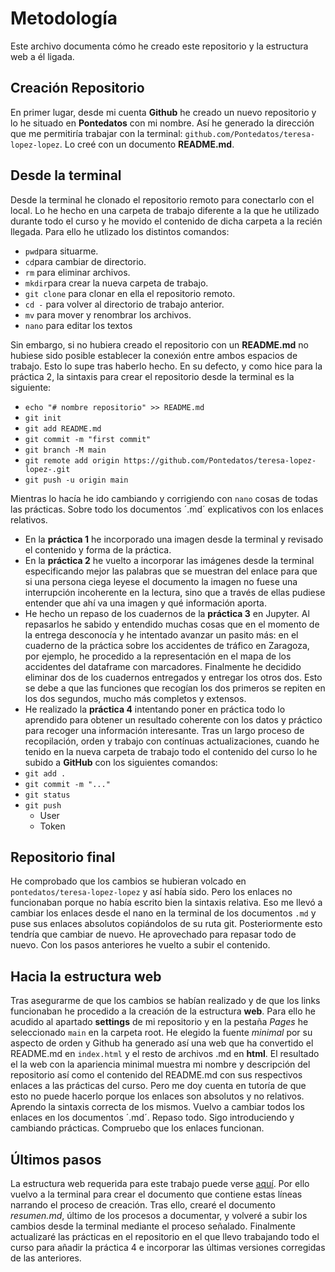# Metodología 
Este archivo documenta cómo he creado este repositorio y la estructura web a él ligada. 

## Creación Repositorio
En primer lugar, desde mi cuenta **Github** he creado un nuevo repositorio y lo he situado en **Pontedatos** con mi nombre. Así he generado la dirección que me permitiría trabajar con la terminal: `github.com/Pontedatos/teresa-lopez-lopez`. Lo creé con un documento **README.md**.

## Desde la terminal
Desde la terminal he clonado el repositorio remoto para conectarlo con el local. Lo he hecho en una carpeta de trabajo diferente a la que he utilizado durante todo el curso y he movido el contenido de dicha carpeta a la recién llegada. Para ello he utlizado los distintos comandos:

- `pwd`para situarme.
- `cd`para cambiar de directorio.
- `rm` para eliminar archivos.
- `mkdir`para crear la nueva carpeta de trabajo.
- `git clone` para clonar en ella el repositorio remoto.
- `cd -` para volver al directorio de trabajo anterior.
- `mv` para mover y renombrar los archivos.
- `nano` para editar los textos

Sin embargo, si no hubiera creado el repositorio con un **README.md** no hubiese sido posible establecer la conexión entre ambos espacios de trabajo. Esto lo supe tras haberlo hecho. En su defecto, y como hice para la práctica 2, la sintaxis para crear el repositorio desde la terminal es la siguiente:

- `echo "# nombre repositorio" >> README.md`
- `git init`
- `git add README.md`
- `git commit -m "first commit"`
- `git branch -M main`
- `git remote add origin https://github.com/Pontedatos/teresa-lopez-lopez-.git`
- `git push -u origin main`

Mientras lo hacía he ido cambiando y corrigiendo con `nano` cosas de todas las prácticas. Sobre todo los documentos ´.md´ explicativos con los enlaces relativos. 
- En la **práctica 1** he incorporado una imagen desde la terminal y revisado el contenido y forma de la práctica.
- En la **práctica 2** he vuelto a incorporar las imágenes desde la terminal especificando mejor las palabras que se muestran del enlace para que si una persona ciega leyese el documento la imagen no fuese una interrupción incoherente en la lectura, sino que a través de ellas pudiese entender que ahí va una imagen y qué información aporta.
- He hecho un repaso de los cuadernos de la **práctica 3** en Jupyter. Al repasarlos he sabido y entendido muchas cosas que en el momento de la entrega desconocía y he intentado avanzar un pasito más: en el cuaderno de la práctica sobre los accidentes de tráfico en Zaragoza, por ejemplo, he procedido a la representación en el mapa de los accidentes del dataframe con marcadores. Finalmente he decidido eliminar dos de los cuadernos entregados y entregar los otros dos. Esto se debe a que las funciones que recogían los dos primeros se repiten en los dos segundos, mucho más completos y extensos. 
- He realizado la **práctica 4** intentando poner en práctica todo lo aprendido para obtener un resultado coherente con los datos y práctico para recoger una información interesante.
Tras un largo proceso de recopilación, orden y trabajo con contínuas actualizaciones, cuando he tenido en la nueva carpeta de trabajo todo el contenido del curso lo he subido a **GitHub** con los siguientes comandos:
- `git add .` 
- `git commit -m "..."`
- `git status`
- `git push`
	- User
	- Token

## Repositorio final
He comprobado que los cambios se hubieran volcado en `pontedatos/teresa-lopez-lopez` y así había sido. Pero los enlaces no funcionaban porque no había escrito bien la sintaxis relativa. Eso me llevó a cambiar los enlaces desde el nano en la terminal de los documentos `.md` y puse sus enlaces absolutos copiándolos de su ruta git. Posteriormente esto tendría que cambiar de nuevo. He aprovechado para repasar todo de nuevo. Con los pasos anteriores he vuelto a subir el contenido. 

## Hacia la estructura web
Tras asegurarme de que los cambios se habían realizado y de que los links funcionaban he procedido a la creación de la estructura **web**. Para ello he acudido al apartado **settings** de mi repositorio y en la pestaña *Pages* he seleccionado `main` en la carpeta root. He elegido la fuente *minimal* por su aspecto de orden y Github ha generado así una web que ha convertido el README.md en `index.html` y el resto de archivos .md en **html**. El resultado el la web con la apariencia minimal muestra mi nombre y descripción del repositorio así como el contenido del README.md con sus respectivos enlaces a las prácticas del curso. Pero me doy cuenta en tutoría de que esto no puede hacerlo porque los enlaces son absolutos y no relativos. Aprendo la sintaxis correcta de los mismos. Vuelvo a cambiar todos los enlaces en los documentos ´.md´. Repaso todo. Sigo introduciendo y cambiando prácticas. Compruebo que los enlaces funcionan.

## Últimos pasos 
La estructura web requerida para este trabajo puede verse [aquí](https://pontedatos.github.io/teresa-lopez-lopez/). Por ello vuelvo a la terminal para crear el documento que contiene estas líneas narrando el proceso de creación. Tras ello, crearé el documento *resumen.md*, último de los procesos a documentar, y volveré a subir los cambios desde la terminal mediante el proceso señalado. Finalmente actualizaré las prácticas en el repositorio en el que llevo trabajando todo el curso para añadir la práctica 4 e incorporar las últimas versiones corregidas de las anteriores.
